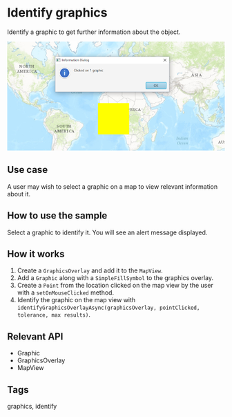 # Identify graphics

Identify a graphic to get further information about the object.

![Image of identify graphics](IdentifyGraphics.png)

## Use case

A user may wish to select a graphic on a map to view relevant information about it.

## How to use the sample

Select a graphic to identify it. You will see an alert message displayed.

## How it works

1. Create a `GraphicsOverlay` and add it to the `MapView`.
2. Add a `Graphic` along with a `SimpleFillSymbol` to the graphics overlay.
3. Create a `Point` from the location clicked on the map view by the user with a `setOnMouseClicked` method.
4. Identify the graphic on the map view with `identifyGraphicsOverlayAsync(graphicsOverlay, pointClicked, tolerance, max results)`.

## Relevant API

* Graphic
* GraphicsOverlay
* MapView

## Tags

graphics, identify